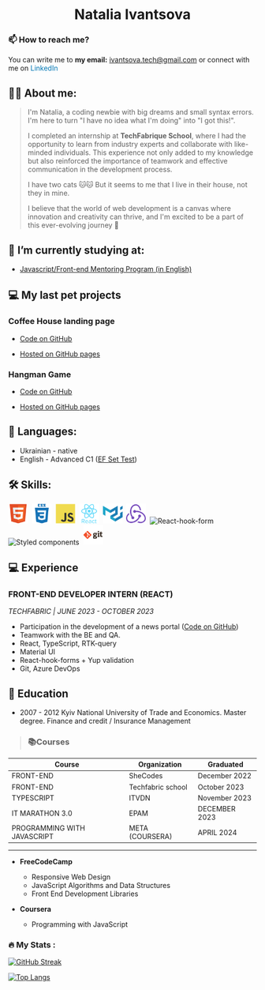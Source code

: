 <h1 align="center">
  <strong> Natalia Ivantsova</strong>
</h1>

### 📫 How to reach me? 

You can write me to **my email:** ivantsova.tech@gmail.com 
or connect with me on <a href="https://www.linkedin.com/in/natalia-ivantsova-46017b238/" style="text-decoration: none; color: #0077b5;">LinkedIn</a>

## :woman_technologist: About me:

> I'm Natalia, a coding newbie with big dreams and small syntax errors. I'm here to turn "I have no idea what I'm doing" into "I got this!".
>
> I completed an internship at **TechFabrique School**, where I had the opportunity to learn from industry experts and collaborate with like-minded individuals. This experience not only added to my knowledge but also reinforced the importance of teamwork and effective communication in the development process.
> 
> I have two cats 🐱🐱 But it seems to me that I live in their house, not they in mine. 
>
> I believe that the world of web development is a canvas where innovation and creativity can thrive, and I'm excited to be a part of this ever-evolving journey 🥳

## 🌱 I’m currently studying at: 
* [Javascript/Front-end Mentoring Program (in English)](https://rs.school/js-en/)

## 💻 My last pet projects

### Coffee House landing page

* [Code on GitHub](https://github.com/NataliaIv90/coffee-house)

* [Hosted on GitHub pages](https://nataliaiv90.github.io/coffee-house/)

### Hangman Game

* [Code on GitHub](https://github.com/NataliaIv90/hangman)

* [Hosted on GitHub pages](https://nataliaiv90.github.io/hangman/)
  
## 💬 Languages:

+ Ukrainian - native
+ English - Advanced C1 ([EF Set Test](https://drive.google.com/file/d/1hvReqMpiuZ1NgHmA3xSHtPeDnGlF2rXq/view?usp=sharing))
 
## :hammer_and_wrench: Skills:
<div>
    <img src="https://github.com/devicons/devicon/blob/master/icons/html5/html5-original.svg" title="HTML5" alt="HTML" width="40" height="40"/>&nbsp;
 <img src="https://github.com/devicons/devicon/blob/master/icons/css3/css3-plain-wordmark.svg"  title="CSS3" alt="CSS" width="40" height="40"/>&nbsp;
  <img src="https://github.com/devicons/devicon/blob/master/icons/javascript/javascript-original.svg" title="JavaScript" alt="JavaScript" width="40" height="40"/>&nbsp;
  <img src="https://github.com/devicons/devicon/blob/master/icons/react/react-original-wordmark.svg" title="React" alt="React" width="40" height="40"/>&nbsp;
  <img src="https://github.com/devicons/devicon/blob/master/icons/materialui/materialui-original.svg" title="Material UI" alt="Material UI" width="40" height="40"/>&nbsp;
  <img src="https://github.com/devicons/devicon/blob/master/icons/redux/redux-original.svg" title="Redux" alt="Redux " width="40" height="40"/>&nbsp;
  <img src="https://avatars.githubusercontent.com/u/53986236?s=48&v=4 "title="React-hook-form" alt="React-hook-form " width="40" height="40"/>&nbsp;
  <img src="https://avatars.githubusercontent.com/u/20658825?s=48&v=4 "title="Styled components" alt="Styled components " width="40" height="40"/>&nbsp;
  <img src="https://github.com/devicons/devicon/blob/master/icons/git/git-original-wordmark.svg" title="Git" **alt="Git" width="40" height="40"/>
</div>

## 💻 Experience 

### FRONT-END DEVELOPER INTERN (REACT)
*TECHFABRIC | JUNE 2023 - OCTOBER 2023*

+ Participation in the development of a news portal ([Code on GitHub](https://github.com/NataliaIv90/techfabric-pet))
+ Teamwork with the BE and QA.
+ React, TypeScript, RTK-query
+ Material UI
+ React-hook-forms + Yup validation
+ Git, Azure DevOps

## 🌱 Education 

* 2007 - 2012 Kyiv National University of Trade and Economics. Master degree. Finance and credit / Insurance Management

>### 📚Courses
  
| Course                        | Organization                     | Graduated               |
| ----------------------------- | -------------------------------- |-------------------------|
| FRONT-END                     | SheCodes                         | December 2022           |
| FRONT-END                     | Techfabric school                | October 2023            |
| TYPESCRIPT                    | ITVDN                            | November 2023           |  
| IT MARATHON 3.0               | EPAM                             | DECEMBER 2023           |  
| PROGRAMMING WITH JAVASCRIPT   | META (COURSERA)                  | APRIL 2024              |  
----------------------------------------------------------------------------------------------

* **FreeCodeCamp**
  + Responsive Web Design
  + JavaScript Algorithms and Data Structures
  + Front End Development Libraries

* **Coursera**
  + Programming with JavaScript
 
### :fire: My Stats :

[![GitHub Streak](http://github-readme-streak-stats.herokuapp.com?user=NataliaIv90&theme=dark&background=000000)](https://git.io/streak-stats)

[![Top Langs](https://github-readme-stats.vercel.app/api/top-langs/?username=NataliaIv90&layout=compact&theme=vision-friendly-dark)](https://github.com/anuraghazra/github-readme-stats)


<!--
**NataliaIv90/NataliaIv90** is a ✨ _special_ ✨ repository because its `README.md` (this file) appears on your GitHub profile.

Here are some ideas to get you started:

- 🔭 I’m currently working on ...
- 🌱 I’m currently learning ...
- 👯 I’m looking to collaborate on ...
- 🤔 I’m looking for help with ...
- 💬 Ask me about ...
- 📫 How to reach me: ...
- 😄 Pronouns: ...
- ⚡ Fun fact: ...
-->
